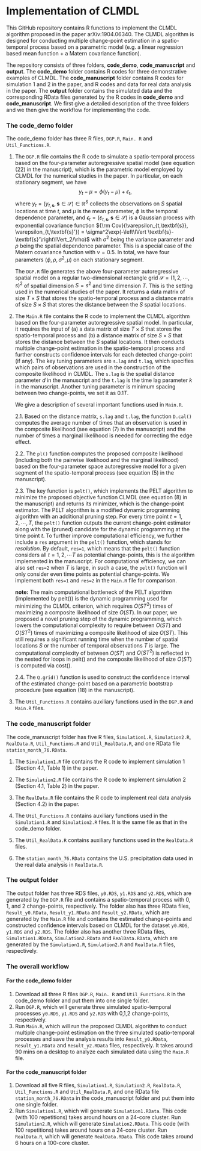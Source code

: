 Implementation of CLMDL
================

This GitHub repository contains R functions to implement the CLMDL algorithm proposed in the paper arXiv:1904.06340. The CLMDL algorithm is designed for conducting multiple change-point estimation in a spatio-temporal process based on a parametric model (e.g. a linear regression based mean function + a Matern covariance function).

The repository consists of three folders, **code_demo**, **code_manuscript** and **output**. The **code_demo** folder contains R codes for three demonstrative examples of CLMDL. The **code_manuscript** folder contains R codes for simulation 1 and 2 in the paper, and R codes and data for real data analysis in the paper. The **output** folder contains the simulated data and the corresponding RData files generated by the R codes in **code_demo** and **code_manuscript**. We first give a detailed description of the three folders and we then give the workflow for implementing the code.


### The code_demo folder

The code_demo folder has three R files, `DGP.R`, `Main. R` and `Util_Functions.R`.
1. The `DGP.R` file contains the R code to simulate a spatio-temporal process based on the four-parameter autoregressive spatial model (see equation (22) in the manuscript), which is the parametric model employed by CLMDL for the numerical studies in the paper. In particular, on each stationary segment, we have $$y_t-\mu = \phi (y_t-\mu) +\epsilon_t,$$ where $y_t=(y_{t,\textbf{s}}, \textbf{s}\in \mathcal S)\in \mathbb R^S$ collects the observations on $S$ spatial locations at time $t$, and $\mu$ is the mean parameter, $\phi$ is the temporal dependence parameter, and $\epsilon_t=(\varepsilon_{t,\textbf{s}}, \textbf{s}\in \mathcal S)$ is a Gaussian process with exponential covariance function ${\rm Cov}(\varepsilon_{t,\textbf{s}}, \varepsilon_{t,\textbf{s}'}) = \sigma^2\exp(-\left\lVert \textbf{s}-\textbf{s}'\right\lVert_2/\rho)$ with $\sigma^2$ being the variance parameter and $\rho$ being the spatial dependence parameter. This is a special case of the Matern covariance function with $\nu=0.5$. In total, we have four parameters $(\phi, \rho, \sigma^2, \mu)$ on each stationary segment.

   The `DGP.R` file generates the above four-parameter autoregressive spatial model on a regular two-dimensional rectangle grid $\mathcal S=(1,2,\cdots,s)^2$ of spatial dimension $S=s^2$ and time dimension $T$. This is the setting used in the numerical studies of the paper. It returns a data matrix of size $T \times S$ that stores the spatio-temporal process and a distance matrix of size $S\times S$ that stores the distance between the $S$ spatial locations.

2. The `Main.R` file contains the R code to implement the CLMDL algorithm based on the four-parameter autoregressive spatial model. In particular, it requires the input of (a) a data matrix of size $T \times S$ that stores the spatio-temporal process and (b) a distance matrix of size $S\times S$ that stores the distance between the $S$ spatial locations. It then conducts multiple change-point estimation in the spatio-temporal process and further constructs confidence intervals for each detected change-point (if any). The key tuning parameters are `s.lag` and `t.lag`, which specifies which pairs of observations are used in the construction of the composite likelihood in CLMDL. The `s.lag` is the spatial distance parameter $d$ in the manuscript and the `t.lag` is the time lag parameter $k$ in the manuscript. Another tuning parameter is minimum spacing between two change-points, we set it as $0.1 T$.

   We give a description of several important functions used in `Main.R`.
   
   2.1. Based on the distance matrix, `s.lag` and `t.lag`, the function `D.cal()` computes the average number of times that an observation is used in the composite likelihood (see equation (7) in the manuscript) and the number of times a marginal likelihood is needed for correcting the edge effect.

   2.2. The `pl()` function computes the proposed composite likelihood (including both the pairwise likelihood and the marginal likelihood) based on the four-parameter space autoregressive model for a given segment of the spatio-temporal process (see equation (5) in the manuscript).

   2.3. The key function is `pelt()`, which implements the PELT algorithm to minimize the proposed objective function CLMDL (see equation (8) in the manuscript) and returns its minimizer, which is the change-point estimator. The PELT algorithm is a modified dynamic programming algorithm with an additional pruning step. For every time point $t=1,2,\cdots, T$, the `pelt()` function outputs the current change-point estimator along with the (pruned) candidate for the dynamic programming at the time point $t$. To further improve computational efficiency, we further include a `res` argument in the `pelt()` function, which stands for *resolution*. By default, `res=1`, which means that the `pelt()` function considers all $t=1,2,\cdots T$ as potential change-points, this is the algorithm implemented in the manuscript. For computational efficiency, we can also set `res=2` when $T$ is large, in such a case, the `pelt()` function will only consider even time points as potential change-points. We implement both `res=1` and `res=2` in the `Main.R` file for comparison.

   **note:** The main computational bottleneck of the PELT algorithm (implemented by pelt()) is the dynamic programming used for minimizing the CLMDL criterion, which requires $O(ST^2)$ times of maximizing a composite likelihood of size $O(ST)$. In our paper, we proposed a novel pruning step of the dynamic programming, which lowers the computational complexity to require between $O(ST)$ and $O(ST^2)$ times of maximizing a composite likelihood of size $O(ST)$. This still requires a significant running time when the number of spatial locations $S$ or the number of temporal observations $T$ is large. The computational complexity of between $O(ST)$ and $O(ST^2)$ is reflected in the nested for loops in pelt() and the composite likelihood of size $O(ST)$ is computed via cost().

   2.4. The `Q.grid()` function is used to construct the confidence interval of the estimated change-point based on a parametric bootstrap procedure (see equation (18) in the manuscript).

4. The `Util_Functions.R` contains auxiliary functions used in the `DGP.R` and `Main.R` files.


### The code_manuscript folder
The code_manuscript folder has five R files, `Simulation1.R`, `Simulation2.R`, `RealData.R`, `Util_Functions.R` and `Util_RealData.R`, and one RData file `station_month_76.RData`.
1. The `Simulation1.R` file contains the R code to implement simulation 1 (Section 4.1, Table 1) in the paper.

2. The `Simulation2.R` file contains the R code to implement simulation 2 (Section 4.1, Table 2) in the paper.

3. The `RealData.R` file contains the R code to implement real data analysis (Section 4.2) in the paper.

4. The `Util_Functions.R` contains auxiliary functions used in the `Simulation1.R` and `Simulation2.R` files. It is the same file as that in the code_demo folder.

5. The `Util_RealData.R` contains auxiliary functions used in the `RealData.R` files.

6. The `station_month_76.RData` contains the U.S. precipitation data used in the real data analysis in `RealData.R`.


### The output folder

The output folder has three RDS files, `y0.RDS`, `y1.RDS` and `y2.RDS`, which are generated by the `DGP.R` file and contains a spatio-temporal process with 0, 1, and 2 change-points, respectively. The folder also has three RData files, `Result_y0.RData`, `Result_y1.RData` and `Result_y2.RData`, which are generated by the `Main.R` file and contains the estimated change-points and constructed confidence intervals based on CLMDL for the dataset `y0.RDS`, `y1.RDS` and `y2.RDS`. The folder also has another three RData files, `Simulation1.RData`, `Simulation2.RData` and `RealData.RData`, which are generated by the `Simulation1.R`, `Simulation2.R` and `RealData.R` files, respectively.


### The overall workflow

#### For the code_demo folder
1. Download all three R files `DGP.R`, `Main. R` and `Util_Functions.R` in the code_demo folder and put them into one single folder.
2. Run `DGP.R`, which will generate three simulated spatio-temporal processes `y0.RDS`, `y1.RDS` and `y2.RDS` with 0,1,2 change-points, respectively.
3. Run `Main.R`, which will run the proposed CLMDL algorithm to conduct multiple change-point estimation on the three simulated spatio-temporal processes and save the analysis results into `Result_y0.RData`, `Result_y1.RData` and `Result_y2.RData` files, respectively. It takes around 90 mins on a desktop to analyze each simulated data using the `Main.R` file.

#### For the code_manuscript folder
1. Download all five R files, `Simulation1.R`, `Simulation2.R`, `RealData.R`, `Util_Functions.R` and `Util_RealData.R`, and one RData file `station_month_76.RData` in the code_manuscript folder and put them into one single folder.
2. Run `Simulation1.R`, which will generate `Simulation1.RData`. This code (with 100 repetitions) takes around hours on a 24-core cluster. Run `Simulation2.R`, which will generate `Simulation2.RData`. This code (with 100 repetitions) takes around hours on a 24-core cluster. Run `RealData.R`, which will generate `RealData.RData`. This code takes around 6 hours on a 100-core cluster. 
